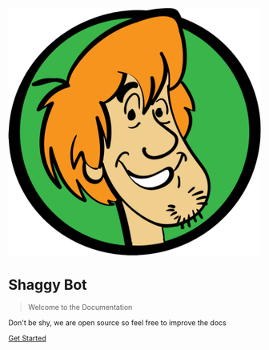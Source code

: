 ![logo](_media/logo.png ':size=100')

# Shaggy Bot

> Welcome to the Documentation

Don't be shy, we are open source so feel free to improve the docs

[Get Started](#Documentation)
